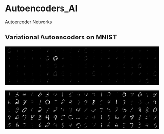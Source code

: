 # Autoencoders_AI
Autoencoder Networks

## Variational Autoencoders on MNIST
  <p align="center">
    <img src="https://github.com/OakLake/Autoencoders_AI/blob/master/imgs/vae_img_0.png"/>
  </p>
  <p align="center">
    <img src="https://github.com/OakLake/Autoencoders_AI/blob/master/imgs/vae_img_380.png"/>
  </p>
